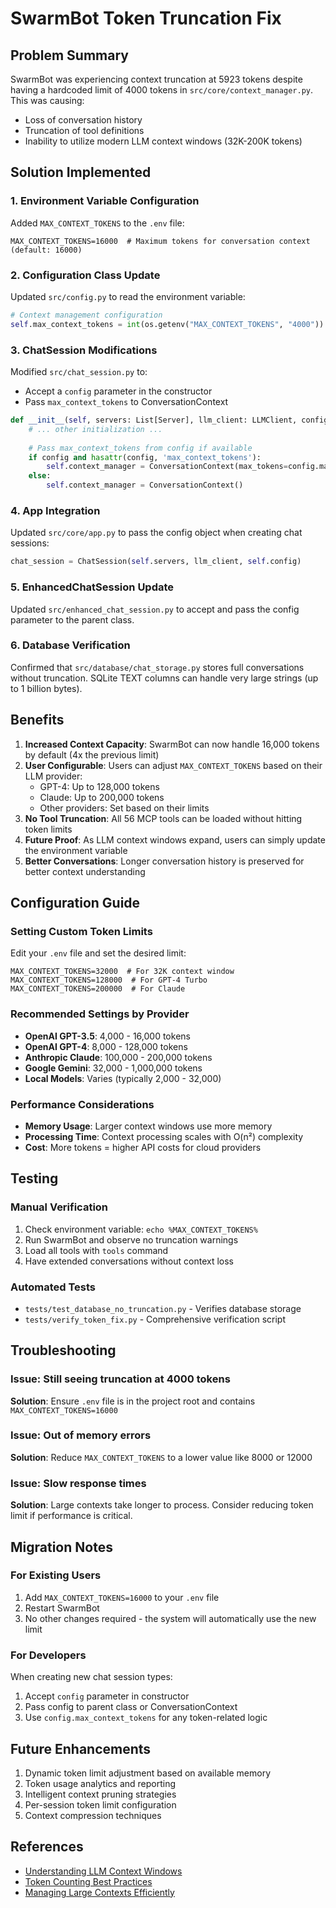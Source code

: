 # SwarmBot Token Truncation Fix

## Problem Summary
SwarmBot was experiencing context truncation at 5923 tokens despite having a hardcoded limit of 4000 tokens in `src/core/context_manager.py`. This was causing:
- Loss of conversation history
- Truncation of tool definitions
- Inability to utilize modern LLM context windows (32K-200K tokens)

## Solution Implemented

### 1. Environment Variable Configuration
Added `MAX_CONTEXT_TOKENS` to the `.env` file:
```
MAX_CONTEXT_TOKENS=16000  # Maximum tokens for conversation context (default: 16000)
```

### 2. Configuration Class Update
Updated `src/config.py` to read the environment variable:
```python
# Context management configuration
self.max_context_tokens = int(os.getenv("MAX_CONTEXT_TOKENS", "4000"))
```

### 3. ChatSession Modifications
Modified `src/chat_session.py` to:
- Accept a `config` parameter in the constructor
- Pass `max_context_tokens` to ConversationContext

```python
def __init__(self, servers: List[Server], llm_client: LLMClient, config=None) -> None:
    # ... other initialization ...
    
    # Pass max_context_tokens from config if available
    if config and hasattr(config, 'max_context_tokens'):
        self.context_manager = ConversationContext(max_tokens=config.max_context_tokens)
    else:
        self.context_manager = ConversationContext()
```

### 4. App Integration
Updated `src/core/app.py` to pass the config object when creating chat sessions:
```python
chat_session = ChatSession(self.servers, llm_client, self.config)
```

### 5. EnhancedChatSession Update
Updated `src/enhanced_chat_session.py` to accept and pass the config parameter to the parent class.

### 6. Database Verification
Confirmed that `src/database/chat_storage.py` stores full conversations without truncation. SQLite TEXT columns can handle very large strings (up to 1 billion bytes).

## Benefits

1. **Increased Context Capacity**: SwarmBot can now handle 16,000 tokens by default (4x the previous limit)
2. **User Configurable**: Users can adjust `MAX_CONTEXT_TOKENS` based on their LLM provider:
   - GPT-4: Up to 128,000 tokens
   - Claude: Up to 200,000 tokens
   - Other providers: Set based on their limits
3. **No Tool Truncation**: All 56 MCP tools can be loaded without hitting token limits
4. **Future Proof**: As LLM context windows expand, users can simply update the environment variable
5. **Better Conversations**: Longer conversation history is preserved for better context understanding

## Configuration Guide

### Setting Custom Token Limits
Edit your `.env` file and set the desired limit:
```
MAX_CONTEXT_TOKENS=32000  # For 32K context window
MAX_CONTEXT_TOKENS=128000  # For GPT-4 Turbo
MAX_CONTEXT_TOKENS=200000  # For Claude
```

### Recommended Settings by Provider
- **OpenAI GPT-3.5**: 4,000 - 16,000 tokens
- **OpenAI GPT-4**: 8,000 - 128,000 tokens
- **Anthropic Claude**: 100,000 - 200,000 tokens
- **Google Gemini**: 32,000 - 1,000,000 tokens
- **Local Models**: Varies (typically 2,000 - 32,000)

### Performance Considerations
- **Memory Usage**: Larger context windows use more memory
- **Processing Time**: Context processing scales with O(n²) complexity
- **Cost**: More tokens = higher API costs for cloud providers

## Testing

### Manual Verification
1. Check environment variable: `echo %MAX_CONTEXT_TOKENS%`
2. Run SwarmBot and observe no truncation warnings
3. Load all tools with `tools` command
4. Have extended conversations without context loss

### Automated Tests
- `tests/test_database_no_truncation.py` - Verifies database storage
- `tests/verify_token_fix.py` - Comprehensive verification script

## Troubleshooting

### Issue: Still seeing truncation at 4000 tokens
**Solution**: Ensure `.env` file is in the project root and contains `MAX_CONTEXT_TOKENS=16000`

### Issue: Out of memory errors
**Solution**: Reduce `MAX_CONTEXT_TOKENS` to a lower value like 8000 or 12000

### Issue: Slow response times
**Solution**: Large contexts take longer to process. Consider reducing token limit if performance is critical.

## Migration Notes

### For Existing Users
1. Add `MAX_CONTEXT_TOKENS=16000` to your `.env` file
2. Restart SwarmBot
3. No other changes required - the system will automatically use the new limit

### For Developers
When creating new chat session types:
1. Accept `config` parameter in constructor
2. Pass config to parent class or ConversationContext
3. Use `config.max_context_tokens` for any token-related logic

## Future Enhancements
1. Dynamic token limit adjustment based on available memory
2. Token usage analytics and reporting
3. Intelligent context pruning strategies
4. Per-session token limit configuration
5. Context compression techniques

## References
- [Understanding LLM Context Windows](https://docs.anthropic.com/claude/docs/context-windows)
- [Token Counting Best Practices](https://platform.openai.com/docs/guides/tokens)
- [Managing Large Contexts Efficiently](https://arxiv.org/abs/2310.04677)